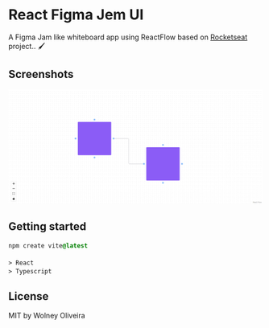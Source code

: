 # React Figma Jem UI

A Figma Jam like whiteboard app using ReactFlow based on [Rocketseat](https://youtu.be/J3vbTM21uDs) project.. 🖌️

## Screenshots

![preview](doc/preview.png)

## Getting started
```css
npm create vite@latest

> React
> Typescript
```

## License
MIT by Wolney Oliveira